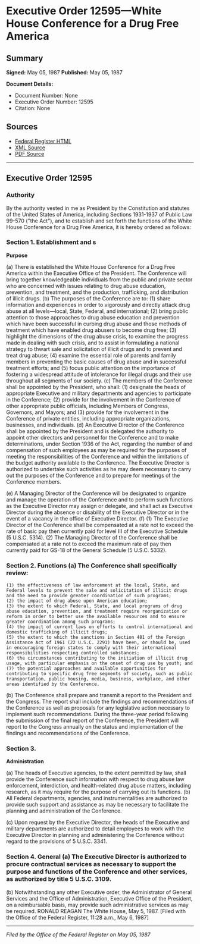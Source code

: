 # Executive Order 12595—White House Conference for a Drug Free America

## Summary

**Signed:** May 05, 1987
**Published:** May 05, 1987

**Document Details:**
- Document Number: None
- Executive Order Number: 12595
- Citation: None

## Sources
- [Federal Register HTML](https://www.presidency.ucsb.edu/documents/executive-order-12595-white-house-conference-for-drug-free-america)
- [XML Source](None)
- [PDF Source](None)

---

## Executive Order 12595

### Authority

By the authority vested in me as President by the Constitution and statutes of the United States of America, including Sections 1931-1937 of Public Law 99-570 ("the Act"), and to establish and set forth the functions of the White House Conference for a Drug Free America, it is hereby ordered as follows:
### Section 1. Establishment and s

**Purpose**

(a) There is established the White House Conference for a Drug Free America within the Executive Office of the President. The Conference will bring together knowledgeable individuals from the public and private sector who are concerned with issues relating to drug abuse education, prevention, and treatment, and the production, trafficking, and distribution of illicit drugs.
(b) The purposes of the Conference are to:
    (1) share information and experiences in order to vigorously and directly attack drug abuse at all levels—local, State, Federal, and international;
    (2) bring public attention to those approaches to drug abuse education and prevention which have been successful in curbing drug abuse and those methods of treatment which have enabled drug abusers to become drug free;
    (3) highlight the dimensions of the drug abuse crisis, to examine the progress made in dealing with such crisis, and to assist in formulating a national strategy to thwart sale and solicitation of illicit drugs and to prevent and treat drug abuse;
    (4) examine the essential role of parents and family members in preventing the basic causes of drug abuse and in successful treatment efforts; and
    (5) focus public attention on the importance of fostering a widespread attitude of intolerance for illegal drugs and their use throughout all segments of our society.
(c) The members of the Conference shall be appointed by the President, who shall:
    (1) designate the heads of appropriate Executive and military departments and agencies to participate in the Conference;
    (2) provide for the involvement in the Conference of other appropriate public officials, including Members of Congress, Governors, and Mayors; and
    (3) provide for the involvement in the Conference of private entities, including appropriate organizations, businesses, and individuals.
(d) An Executive Director of the Conference shall be appointed by the President and is delegated the authority to appoint other directors and personnel for the Conference and to make determinations, under Section 1936 of the Act, regarding the number of and compensation of such employees as may be required for the purposes of meeting the responsibilities of the Conference and within the limitations of the budget authority available to the Conference. The Executive Director is authorized to undertake such activities as he may deem necessary to carry out the purposes of the Conference and to prepare for meetings of the Conference members.

(e) A Managing Director of the Conference will be designated to organize and manage the operation of the Conference and to perform such functions as the Executive Director may assign or delegate, and shall act as Executive Director during the absence or disability of the Executive Director or in the event of a vacancy in the office of Executive Director.
(f) (1) The Executive Director of the Conference shall be compensated at a rate not to exceed the rate of basic pay then currently paid for level III of the Executive Schedule (5 U.S.C. 5314).
    (2) The Managing Director of the Conference shall be compensated at a rate not to exceed the maximum rate of pay then currently paid for GS-18 of the General Schedule (5 U.S.C. 5332).
### Section 2. Functions (a) The Conference shall specifically review:

    (1) the effectiveness of law enforcement at the local, State, and Federal levels to prevent the sale and solicitation of illicit drugs and the need to provide greater coordination of such programs;
    (2) the impact of drug abuse upon American education;
    (3) the extent to which Federal, State, and local programs of drug abuse education, prevention, and treatment require reorganization or reform in order to better use the available resources and to ensure greater coordination among such programs;
    (4) the impact of current laws on efforts to control international and domestic trafficking of illicit drugs;
    (5) the extent to which the sanctions in Section 481 of the Foreign Assistance Act of 1961 (22 U.S.C. 2291) have been, or should be, used in encouraging foreign states to comply with their international responsibilities respecting controlled substances;
    (6) the circumstances contributing to the initiation of illicit drug usage, with particular emphasis on the onset of drug use by youth; and
    (7) the potential approaches and available opportunities for contributing to specific drug free segments of society, such as public transportation, public housing, media, business, workplace, and other areas identified by the Conference.
(b) The Conference shall prepare and transmit a report to the President and the Congress. The report shall include the findings and recommendations of the Conference as well as proposals for any legislative action necessary to implement such recommendations. During the three-year period following the submission of the final report of the Conference, the President will report to the Congress annually on the status and implementation of the findings and recommendations of the Conference.

### Section 3.

**Administration**

(a) The heads of Executive agencies, to the extent permitted by law, shall provide the Conference such information with respect to drug abuse law enforcement, interdiction, and health-related drug abuse matters, including research, as it may require for the purpose of carrying out its functions.
(b) All Federal departments, agencies, and instrumentalities are authorized to provide such support and assistance as may be necessary to facilitate the planning and administration of the Conference.

(c) Upon request by the Executive Director, the heads of the Executive and military departments are authorized to detail employees to work with the Executive Director in planning and administering the Conference without regard to the provisions of 5 U.S.C. 3341.
### Section 4. General (a) The Executive Director is authorized to procure contractual services as necessary to support the purpose and functions of the Conference and other services, as authorized by title 5 U.S.C. 3109.

(b) Notwithstanding any other Executive order, the Administrator of General Services and the Office of Administration, Executive Office of the President, on a reimbursable basis, may provide such administrative services as may be required.
RONALD REAGAN
The White House,
May 5, 1987.
[Filed with the Office of the Federal Register, 11:28 a.m., May 6, 1987]

---

*Filed by the Office of the Federal Register on May 05, 1987*
